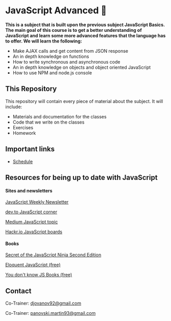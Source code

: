 # JavaScript Advanced &#x1F4D8;
**This is a subject that is built upon the previous subject JavaScript Basics. The main goal of this course is to get a better understanding of JavaScript and learn some more advanced features that the language has to offer. We will learn the following:**
* Make AJAX calls and get content from JSON response
* An in depth knowledge on functions
* How to write synchronous and asynchronous code
* An in depth knowledge on objects and object oriented JavaScript
* How to use NPM and node.js console

## This Repository
This repository will contain every piece of material about the subject. It will include:
* Materials and documentation for the classes 
* Code that we write on the classes
* Exercises
* Homework

## Important links
<!-- * [Presentations link](https://1drv.ms/u/s!Avm0QTH5BvHdgfQSI3o_Q7DLQOi8wQ?e=ZXSZnq) -->
* [Schedule](https://drive.google.com/file/d/1GjxpXz2uikzPr192BU9JEl0BrqpN6nCn/view?fbclid=IwAR2juYCaGw9mKzfjdUA5D-DjObTbdHmbYIKwQ6Qb_kuOEksGWxbdK6pXUqk)

## Resources for being up to date with JavaScript
#### Sites and newsletters
[JavaScript Weekly Newsletter](https://javascriptweekly.com/)

[dev.to JavaScript corner](https://dev.to/t/javascript)

[Medium JavaScript topic](https://medium.com/topic/javascript)

[Hackr.io JavaScript boards](https://hackr.io/tutorials/learn-javascript)

#### Books
[Secret of the JavaScript Ninja Second Edition](https://www.bookdepository.com/Secrets-of-the-JavaScript-Ninja--Second-Edition/9781617292859)

[Eloquent JavaScript (free)](https://eloquentjavascript.net/)

[You don't know JS Books (free)](https://github.com/getify/You-Dont-Know-JS)

## Contact
Co-Trainer: djovanov92@gmail.com

Co-Trainer: panovski.martin93@gmail.com

